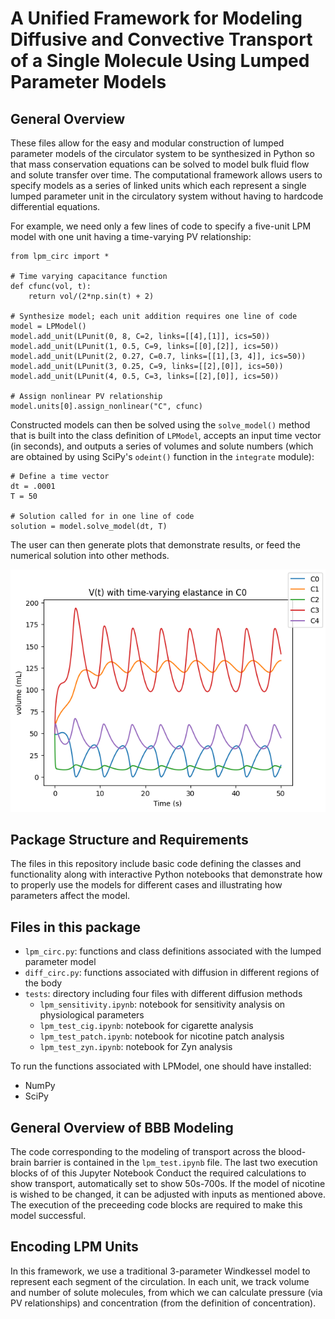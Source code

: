 # A Unified Framework for Modeling Diffusive and Convective Transport of a Single Molecule Using Lumped Parameter Models

## General Overview
These files allow for the easy and modular construction of lumped parameter models of the circulator system to be synthesized in Python so that mass conservation equations can be solved to model bulk fluid flow and solute transfer over time. The computational framework allows users to specify models as a series of linked units which each represent a single lumped parameter unit in the circulatory system without having to hardcode differential equations. 

For example, we need only a few lines of code to specify a five-unit LPM model with one unit having a time-varying PV relationship:

```
from lpm_circ import *

# Time varying capacitance function
def cfunc(vol, t):
    return vol/(2*np.sin(t) + 2)

# Synthesize model; each unit addition requires one line of code
model = LPModel()
model.add_unit(LPunit(0, 8, C=2, links=[[4],[1]], ics=50))
model.add_unit(LPunit(1, 0.5, C=9, links=[[0],[2]], ics=50))
model.add_unit(LPunit(2, 0.27, C=0.7, links=[[1],[3, 4]], ics=50))
model.add_unit(LPunit(3, 0.25, C=9, links=[[2],[0]], ics=50))
model.add_unit(LPunit(4, 0.5, C=3, links=[[2],[0]], ics=50))

# Assign nonlinear PV relationship
model.units[0].assign_nonlinear("C", cfunc)
```

Constructed models can then be solved using the `solve_model()` method that is built into the class definition of `LPModel`, accepts an input time vector (in seconds), and outputs a series of volumes and solute numbers (which are obtained by using SciPy's `odeint()` function in the `integrate` module):

```
# Define a time vector
dt = .0001
T = 50

# Solution called for in one line of code
solution = model.solve_model(dt, T)
```

The user can then generate plots that demonstrate results, or feed the numerical solution into other methods.

![Graph of simulation results](demograph.png)

## Package Structure and Requirements
The files in this repository include basic code defining the classes and functionality along with interactive Python notebooks that demonstrate how to properly use the models for different cases and illustrating how parameters affect the model.

## Files in this package

* `lpm_circ.py`: functions and class definitions associated with the lumped parameter model
* `diff_circ.py`: functions associated with diffusion in different regions of the body
* `tests`: directory including four files with different diffusion methods
    * `lpm_sensitivity.ipynb`: notebook for sensitivity analysis on physiological parameters 
    * `lpm_test_cig.ipynb`: notebook for cigarette analysis
    * `lpm_test_patch.ipynb`: notebook for nicotine patch analysis
    * `lpm_test_zyn.ipynb`: notebook for Zyn analysis

To run the functions associated with LPModel, one should have installed:
* NumPy
* SciPy

## General Overview of BBB Modeling
The code corresponding to the modeling of transport across the blood-brain barrier is contained in the `lpm_test.ipynb` file. The last two execution blocks of of this Jupyter Notebook Conduct the required calculations to show transport, automatically set to show 50s-700s. If the model of nicotine is wished to be changed, it can be adjusted with inputs as mentioned above. The execution of the preceeding code blocks are required to make this model successful.

## Encoding LPM Units

In this framework, we use a traditional 3-parameter Windkessel model to represent each segment of the circulation. In each unit, we track volume and number of solute molecules, from which we can calculate pressure (via PV relationships) and concentration (from the definition of concentration).

